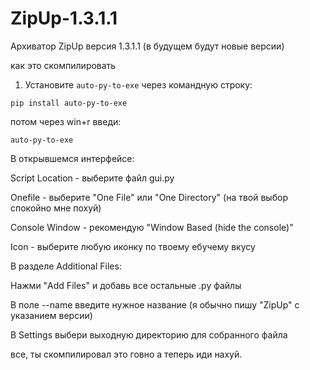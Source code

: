 # ZipUp-1.3.1.1
Архиватор ZipUp версия 1.3.1.1 (в будущем будут новые версии)

как это скомпилировать

1. Установите `auto-py-to-exe` через командную строку:

`pip install auto-py-to-exe`

потом через win+r введи:

`auto-py-to-exe`

В открывшемся интерфейсе:

Script Location - выберите файл gui.py

Onefile - выберите "One File" или "One Directory" (на твой выбор спокойно мне похуй)

Console Window - рекомендую "Window Based (hide the console)"

Icon - выберите любую иконку по твоему ебучему вкусу

В разделе Additional Files:

Нажми "Add Files" и добавь все остальные .py файлы

В поле --name введите нужное название (я обычно пишу "ZipUp" с указанием версии)

В Settings выбери выходную директорию для собранного файла

все, ты скомпилировал это говно а теперь иди нахуй.
